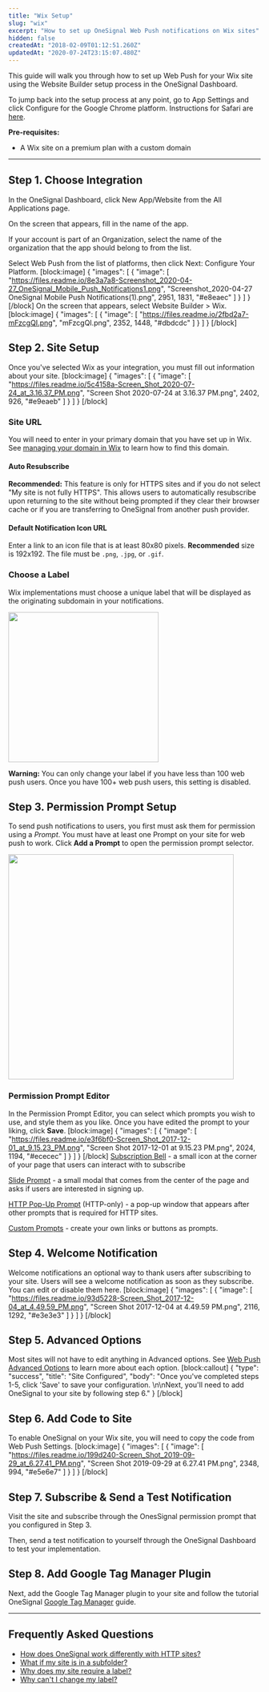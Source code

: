 ```yaml
---
title: "Wix Setup"
slug: "wix"
excerpt: "How to set up OneSignal Web Push notifications on Wix sites"
hidden: false
createdAt: "2018-02-09T01:12:51.260Z"
updatedAt: "2020-07-24T23:15:07.480Z"
---
```

This guide will walk you through how to set up Web Push for your Wix site using the Website Builder setup process in the OneSignal Dashboard.

To jump back into the setup process at any point, go to App Settings and click Configure for the Google Chrome platform. Instructions for Safari are [here](doc:safari-web-push-setup).

**Pre-requisites:**

- A Wix site on a premium plan with a custom domain

----

## Step 1. Choose Integration

In the OneSignal Dashboard, click New App/Website from the All Applications page. 

On the screen that appears, fill in the name of the app.

If your account is part of an Organization, select the name of the organization that the app should belong to from the list. 

Select Web Push from the list of platforms, then click Next: Configure Your Platform.
[block:image]
{
  "images": [
    {
      "image": [
        "https://files.readme.io/8e3a7a8-Screenshot_2020-04-27_OneSignal_Mobile_Push_Notifications1.png",
        "Screenshot_2020-04-27 OneSignal Mobile Push Notifications(1).png",
        2951,
        1831,
        "#e8eaec"
      ]
    }
  ]
}
[/block]
On the screen that appears, select Website Builder > Wix.
[block:image]
{
  "images": [
    {
      "image": [
        "https://files.readme.io/2fbd2a7-mFzcgQI.png",
        "mFzcgQI.png",
        2352,
        1448,
        "#dbdcdc"
      ]
    }
  ]
}
[/block]
## Step 2. Site Setup

Once you've selected Wix as your integration, you must fill out information about your site.
[block:image]
{
  "images": [
    {
      "image": [
        "https://files.readme.io/5c4158a-Screen_Shot_2020-07-24_at_3.16.37_PM.png",
        "Screen Shot 2020-07-24 at 3.16.37 PM.png",
        2402,
        926,
        "#e9eaeb"
      ]
    }
  ]
}
[/block]
### Site URL

You will need to enter in your primary domain that you have set up in Wix. See [managing your domain in Wix](https://support.wix.com/en/article/wix-domain-assistant-3777632) to learn how to find this domain.

#### Auto Resubscribe

**Recommended:** This feature is only for HTTPS sites and if you do not select "My site is not fully HTTPS". This allows users to automatically resubscribe upon returning to the site without being prompted if they clear their browser cache or if you are transferring to OneSignal from another push provider.

#### Default Notification Icon URL

Enter a link to an icon file that is at least 80x80 pixels. **Recommended** size is 192x192. The file must be `.png`, `.jpg`, or `.gif`.

### Choose a Label

Wix implementations must choose a unique label that will be displayed as the originating subdomain in your notifications.

<img src="https://files.readme.io/36100cb-subdomain.png" width="300"/>

**Warning:** You can only change your label if you have less than 100 web push users. Once you have 100+ web push users, this setting is disabled.

## Step 3. Permission Prompt Setup

To send push notifications to users, you first must ask them for permission using a *Prompt*. You must have at least one Prompt on your site for web push to work. Click **Add a Prompt** to open the permission prompt selector.

<img src="https://files.readme.io/1395bd7-Screen_Shot_2017-12-01_at_9.12.55_PM.png" width="450"/>

### Permission Prompt Editor

In the Permission Prompt Editor, you can select which prompts you wish to use, and style them as you like. Once you have edited the prompt to your liking, click **Save**.
[block:image]
{
  "images": [
    {
      "image": [
        "https://files.readme.io/e3f6bf0-Screen_Shot_2017-12-01_at_9.15.23_PM.png",
        "Screen Shot 2017-12-01 at 9.15.23 PM.png",
        2024,
        1194,
        "#ececec"
      ]
    }
  ]
}
[/block]
[Subscription Bell](doc:permission-requests#section-subscription-bell) - a small icon at the corner of your page that users can interact with to subscribe 

[Slide Prompt](doc:permission-requests#section-slide-prompt) - a small modal that comes from the center of the page and asks if users are interested in signing up.

[HTTP Pop-Up Prompt](doc:permission-requests#section-http-pop-up-prompt) (<span class="label-all label-no">HTTP-only</span>) - a pop-up window that appears after other prompts that is required for HTTP sites.

[Custom Prompts](doc:permission-requests#section-custom-prompts) - create your own links or buttons as prompts.

## Step 4. Welcome Notification

Welcome notifications an optional way to thank users after subscribing to your site. Users will see a welcome notification as soon as they subscribe. You can edit or disable them here. 
[block:image]
{
  "images": [
    {
      "image": [
        "https://files.readme.io/93d5228-Screen_Shot_2017-12-04_at_4.49.59_PM.png",
        "Screen Shot 2017-12-04 at 4.49.59 PM.png",
        2116,
        1292,
        "#e3e3e3"
      ]
    }
  ]
}
[/block]
## Step 5. Advanced Options

Most sites will not have to edit anything in Advanced options. See [Web Push Advanced Options](doc:web-push-options) to learn more about each option.
[block:callout]
{
  "type": "success",
  "title": "Site Configured",
  "body": "Once you've completed steps 1-5, click 'Save' to save your configuration. \n\nNext, you'll need to add OneSignal to your site by following step 6."
}
[/block]
## Step 6. Add Code to Site

To enable OneSignal on your Wix site, you will need to copy the code from Web Push Settings.
[block:image]
{
  "images": [
    {
      "image": [
        "https://files.readme.io/199d240-Screen_Shot_2019-09-29_at_6.27.41_PM.png",
        "Screen Shot 2019-09-29 at 6.27.41 PM.png",
        2348,
        994,
        "#e5e6e7"
      ]
    }
  ]
}
[/block]
## Step 7. Subscribe & Send a Test Notification

Visit the site and subscribe through the OnesSignal permission prompt that you configured in Step 3.

Then, send a test notification to yourself through the OneSignal Dashboard to test your implementation.

## Step 8. Add Google Tag Manager Plugin

Next, add the Google Tag Manager plugin to your site and follow the tutorial OneSignal [Google Tag Manager](doc:google-tag-manager) guide.

---

## Frequently Asked Questions 

- [How does OneSignal work differently with HTTP sites?](doc:web-push-http-vs-https)
- [What if my site is in a subfolder?](doc:web-push-setup-faq#section-what-if-my-site-is-in-a-subfolder-)
- [Why does my site require a label?](doc:web-push-setup-faq#section-why-does-my-site-require-a-label-)
- [Why can't I change my label?](doc:web-push-setup-faq#section-why-can-t-i-change-my-label-)